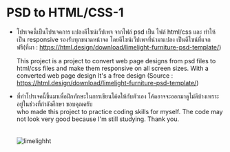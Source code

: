 # PSD to HTML/CSS-1
- โปรเจคนี้เป็นโปรเจคการ แปลงดีไซน์เว็ปเพจ จากไฟล์ psd เป็น ไฟล์ html/css และ ทำให้เป็น responsive รองรับทุกขนาดหน้าจอ โดยดีไซน์เว็ปเพจที่นำมาแปลง เป็นดีไซน์ที่แจกฟรี(ที่มา : https://html.design/download/limelight-furniture-psd-template/)

  This project is a project to convert web page designs from psd files to html/css files and make them responsive on all screen sizes. With a converted web page design It's a free design (Source : https://html.design/download/limelight-furniture-psd-template/)

- ที่ทำโปรเจคนี้ขึ้นมาเพื่อฝึกทักษะในการเขียนโค้ดให้กับตัวเอง โค้ดอาจจะออกมาดูไม่ดีบ้างเพราะอยู่ในช่วงที่กำลังศึกษา ขอบคุณครับ <br>
  who made this project to practice coding skills for myself. The code may not look very good because I'm still studying. Thank you.
  <br><br> <br>
![limelighht](https://github.com/Zm1thDev/PSD-to-HTML-CSS-1/assets/139777730/4fcae06a-e3b1-4bdd-b4ec-14248a3860cf)
